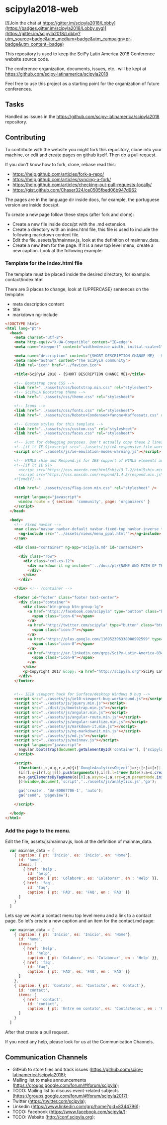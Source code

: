 # scipyla2018-web

[![Join the chat at https://gitter.im/scipyla2018/Lobby](https://badges.gitter.im/scipyla2018/Lobby.svg)](https://gitter.im/scipyla2018/Lobby?utm_source=badge&utm_medium=badge&utm_campaign=pr-badge&utm_content=badge)

This repository is used to keep the SciPy Latin America 2018 Conference website source code.

The conference organization, documents, issues, etc.. will be kept at https://github.com/scipy-latinamerica/scipyla2018

Feel free to use this project as a starting point for the organization of future conferences.

## Tasks

Handled as issues in the https://github.com/scipy-latinamerica/scipyla2018 repository.

## Contributing

To contribute with the website you might fork this repository, clone into your machine, or edit and create pages on github itself. Then do a pull request.

If you don't know how to fork, clone, rebase read this:

* https://help.github.com/articles/fork-a-repo/
* https://help.github.com/articles/syncing-a-fork/
* https://help.github.com/articles/checking-out-pull-requests-locally/
* https://gist.github.com/Chaser324/ce0505fbed06b947d962

The pages are in the language dir inside docs, for example, the portuguese version are inside docs/pt.

To create a new page follow these steps (after fork and clone):

* Create a new file inside docs/pt with the .md extension.
* Create a directory with an index.html file, this file is used to include the following markdown content file.
* Edit the file, assets/js/mainnav.js, look at the definition of mainnav_data.
* Create a new item for the page. If it is a new top level menu, create a new caption. Look at the following example:

### Template for the index.html file

The template must be placed inside the desired directory, for example: contact/index.html

There are 3 places to change, look at {UPPERCASE} sentences on the template:

* meta description content
* title
* markdown ng-include

```html
<!DOCTYPE html>
<html lang="pt">
  <head>
    <meta charset="utf-8">
    <meta http-equiv="X-UA-Compatible" content="IE=edge">
    <meta name="viewport" content="width=device-width, initial-scale=1">

    <meta name="description" content="{SHORT DESCRIPTION CHANGE ME} - SciPyLA 2018 - The scientific Python conference in Latin America">
    <meta name="author" content="The SciPyLA community">
    <link rel="icon" href="../favicon.ico">

    <title>SciPyLA 2018 - {SHORT DESCRIPTION CHANGE ME}</title>

    <!-- Bootstrap core CSS -->
    <link href="../assets/css/bootstrap.min.css" rel="stylesheet">
    <!-- SciPyLA Bootstrap theme -->
    <link href="../assets/css/theme.css" rel="stylesheet">

    <!-- Icons -->
    <link href="../assets/css/fonts.css" rel="stylesheet">
    <link href="../assets/css/Roboto+Condensed+Yanone+Kaffeesatz.css" rel="stylesheet">

    <!-- Custom styles for this template -->
    <link href="../assets/css/custom.css" rel="stylesheet">
    <link href="../assets/css/faces.css" rel="stylesheet">

    <!-- Just for debugging purposes. Don't actually copy these 2 lines! -->
    <!--[if lt IE 9]><script src="../assets/js/ie8-responsive-file-warning.js"></script><![endif]-->
    <script src="../assets/js/ie-emulation-modes-warning.js"></script>

    <!-- HTML5 shim and Respond.js for IE8 support of HTML5 elements and media queries -->
    <!--[if lt IE 9]>
      <script src="https://oss.maxcdn.com/html5shiv/3.7.2/html5shiv.min.js"></script>
      <script src="https://oss.maxcdn.com/respond/1.4.2/respond.min.js"></script>
    <![endif]-->

    <link href="../assets/css/flag-icon.min.css" rel="stylesheet" />

    <script language="javascript">
      window.route = { section: 'community', page: 'organizers' }
    </script>
  </head>

  <body>
    <!-- Fixed navbar -->
    <nav class="navbar navbar-default navbar-fixed-top navbar-inverse text-uppercase" ng-app="scipyla.mainnav" ng-controller="MainNavCtl">
      <ng-include src="'../assets/views/menu_ppal.html'"></ng-include>
    </nav>

    <div class="container" ng-app="scipyla.md" id="container">

      <div class="row">
        <div class="col-xs-12">
          <div markdown-it ng-include="'../docs/pt/{NAME AND PATH OF THE FILE-EXAMPLE->contact.pt.md}'" class="md">
          </div>
        </div>
      </div>

    </div> <!-- /container -->

    <footer id="footer" class="footer text-center">
      <div class="container">
        <div class="btn-group btn-group-lg">
          <a href="https://facebook.com/scipyla" type="button" class="btn btn-primary btn-social btn-round">
            <span class="icon-6"></span>
          </a>
          <a href="http://twitter.com/scipyla" type="button" class="btn btn-primary btn-social btn-round">
            <span class="icon-7"></span>
          </a>
          <a href="https://plus.google.com/116952396338000992599" type="button" class="btn btn-primary btn-social btn-round">
            <span class="icon-8"></span>
          </a>
          <a href="https://ar.linkedin.com/grps/SciPy-Latin-America-8344796/about" type="button" class="btn btn-primary btn-social btn-round">
            <span class="icon-9"></span>
          </a>  
        </div>
        <p>Copyright 2017 &copy; <a href="http://scipyla.org">SciPy Latinamerica</a></p>
      </div>
    </footer>


    <!-- IE10 viewport hack for Surface/desktop Windows 8 bug -->
    <script src="../assets/js/ie10-viewport-bug-workaround.js"></script>
    <script src="../assets/js/jquery.min.js"></script>
    <script src="../dist/js/bootstrap.min.js"></script>
    <script src="../assets/js/angular.min.js"></script>
    <script src="../assets/js/angular-route.min.js"></script>
    <script src="../assets/js/angular-sanitize.min.js"></script>
    <script src="../assets/js/markdown-it.min.js"></script>
    <script src="../assets/js/ng-markdownit.min.js"></script>
    <script src="../assets/js/md.js"></script>
    <script src="../assets/js/mainnav.js"></script>
    <script language="javascript">
      angular.bootstrap(document.getElementById('container'), ['scipyla.md'])
    </script>

    <script>
      (function(i,s,o,g,r,a,m){i['GoogleAnalyticsObject']=r;i[r]=i[r]||function(){
      (i[r].q=i[r].q||[]).push(arguments)},i[r].l=1*new Date();a=s.createElement(o),
      m=s.getElementsByTagName(o)[0];a.async=1;a.src=g;m.parentNode.insertBefore(a,m)
      })(window,document,'script','../assets/js/analytics.js','ga');

      ga('create', 'UA-80867706-1', 'auto');
      ga('send', 'pageview');

    </script>

  </body>
</html>
```

### Add the page to the menu.

Edit the file, assets/js/mainnav.js, look at the definition of mainnav_data.

```javascript
  var mainnav_data = [ 
    { caption: { pt: 'Início', es: 'Inicio', en: 'Home'},
      id: 'home', 
      items: [
        { href: 'help',
          id: 'help',
          caption: { pt: 'Colabore', es: 'Colaborar', en : 'Help' }},
        { href: 'faq',
          id: 'faq',
          caption: { pt: 'FAQ', es: 'FAQ', en : 'FAQ' }}
      ]
    }
  ]
```

Lets say we want a contact menu top level menu and a link to a contact page. So let's create a new caption and an item for the contact.md page:

```javascript
  var mainnav_data = [ 
    { caption: { pt: 'Início', es: 'Inicio', en: 'Home'},
      id: 'home', 
      items: [
        { href: 'help',
          id: 'help',
          caption: { pt: 'Colabore', es: 'Colaborar', en : 'Help' }},
        { href: 'faq',
          id: 'faq',
          caption: { pt: 'FAQ', es: 'FAQ', en : 'FAQ' }}
      ]
    },
    { caption: { pt: 'Contato', es: 'Contacto', en: 'Contact'},
      id: 'contact', 
      items: [
        { href: 'contact',
          id: 'contact',
          caption: { pt: 'Entre em contato', es: 'Contáctenos', en : 'Contact us' }}
      ]
    }
  ]
```

After that create a pull request.

If you need any help, please look for us at the Communication Channels.

## Communication Channels

* GitHub to store files and track issues (https://github.com/scipy-latinamerica/scipyla2018);
* Mailing list to make announcements (https://groups.google.com/forum/#!forum/scipyla);
* TODO: Mailing list to discuss event-related subjects (https://groups.google.com/forum/#!forum/scipyla2017);
* Twitter (https://twitter.com/scipyla);
* Linkedin (https://www.linkedin.com/grp/home?gid=8344796);
* TODO: Facebook (https://www.facebook.com/scipyla/);
* TODO: Website (http://conf.scipyla.org);
